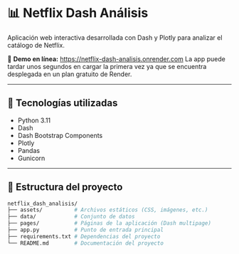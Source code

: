 # 📊 Netflix Dash Análisis

Aplicación web interactiva desarrollada con Dash y Plotly para analizar el catálogo de Netflix.

🔗 **Demo en línea:** https://netflix-dash-analisis.onrender.com
La app puede tardar unos segundos en cargar la primera vez ya que se encuentra desplegada en un plan gratuito de Render.


---

## 🚀 Tecnologías utilizadas
- Python 3.11
- Dash
- Dash Bootstrap Components
- Plotly
- Pandas
- Gunicorn

---

## 📂 Estructura del proyecto
```bash
netflix_dash_analisis/
├── assets/          # Archivos estáticos (CSS, imágenes, etc.)
├── data/            # Conjunto de datos
├── pages/           # Páginas de la aplicación (Dash multipage)
├── app.py           # Punto de entrada principal
├── requirements.txt # Dependencias del proyecto
└── README.md        # Documentación del proyecto
```
